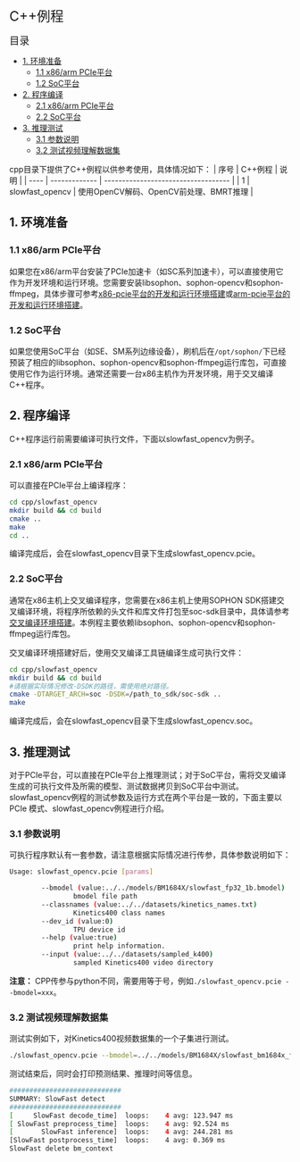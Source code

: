 <font size=5>C++例程</font>

<font size=4> 目录</font>
- [1. 环境准备](#1-环境准备)
  - [1.1 x86/arm PCIe平台](#11-x86arm-pcie平台)
  - [1.2 SoC平台](#12-soc平台)
- [2. 程序编译](#2-程序编译)
  - [2.1 x86/arm PCIe平台](#21-x86arm-pcie平台)
  - [2.2 SoC平台](#22-soc平台)
- [3. 推理测试](#3-推理测试)
  - [3.1 参数说明](#31-参数说明)
  - [3.2 测试视频理解数据集](#32-测试视频理解数据集)

cpp目录下提供了C++例程以供参考使用，具体情况如下：
| 序号  | C++例程      | 说明                                 |
| ---- | ------------- | -----------------------------------  |
| 1    | slowfast_opencv   | 使用OpenCV解码、OpenCV前处理、BMRT推理   |

## 1. 环境准备
### 1.1 x86/arm PCIe平台
如果您在x86/arm平台安装了PCIe加速卡（如SC系列加速卡），可以直接使用它作为开发环境和运行环境。您需要安装libsophon、sophon-opencv和sophon-ffmpeg，具体步骤可参考[x86-pcie平台的开发和运行环境搭建](../../../docs/Environment_Install_Guide.md#3-x86-pcie平台的开发和运行环境搭建)或[arm-pcie平台的开发和运行环境搭建](../../../docs/Environment_Install_Guide.md#5-arm-pcie平台的开发和运行环境搭建)。

### 1.2 SoC平台
如果您使用SoC平台（如SE、SM系列边缘设备），刷机后在`/opt/sophon/`下已经预装了相应的libsophon、sophon-opencv和sophon-ffmpeg运行库包，可直接使用它作为运行环境。通常还需要一台x86主机作为开发环境，用于交叉编译C++程序。


## 2. 程序编译
C++程序运行前需要编译可执行文件，下面以slowfast_opencv为例子。
### 2.1 x86/arm PCIe平台
可以直接在PCIe平台上编译程序：

```bash
cd cpp/slowfast_opencv
mkdir build && cd build
cmake ..
make
cd ..
```
编译完成后，会在slowfast_opencv目录下生成slowfast_opencv.pcie。

### 2.2 SoC平台
通常在x86主机上交叉编译程序，您需要在x86主机上使用SOPHON SDK搭建交叉编译环境，将程序所依赖的头文件和库文件打包至soc-sdk目录中，具体请参考[交叉编译环境搭建](../../../docs/Environment_Install_Guide.md#41-交叉编译环境搭建)。本例程主要依赖libsophon、sophon-opencv和sophon-ffmpeg运行库包。

交叉编译环境搭建好后，使用交叉编译工具链编译生成可执行文件：

```bash
cd cpp/slowfast_opencv
mkdir build && cd build
#请根据实际情况修改-DSDK的路径，需使用绝对路径。
cmake -DTARGET_ARCH=soc -DSDK=/path_to_sdk/soc-sdk ..
make
```
编译完成后，会在slowfast_opencv目录下生成slowfast_opencv.soc。

## 3. 推理测试
对于PCIe平台，可以直接在PCIe平台上推理测试；对于SoC平台，需将交叉编译生成的可执行文件及所需的模型、测试数据拷贝到SoC平台中测试。slowfast_opencv例程的测试参数及运行方式在两个平台是一致的，下面主要以PCIe 模式、slowfast_opencv例程进行介绍。

### 3.1 参数说明
可执行程序默认有一套参数，请注意根据实际情况进行传参，具体参数说明如下：
```bash
Usage: slowfast_opencv.pcie [params]

        --bmodel (value:../../models/BM1684X/slowfast_fp32_1b.bmodel)
                bmodel file path
        --classnames (value:../../datasets/kinetics_names.txt)
                Kinetics400 class names
        --dev_id (value:0)
                TPU device id
        --help (value:true)
                print help information.
        --input (value:../../datasets/sampled_k400)
                sampled Kinetics400 video directory
```
**注意：** CPP传参与python不同，需要用等于号，例如`./slowfast_opencv.pcie --bmodel=xxx`。

### 3.2 测试视频理解数据集
测试实例如下，对Kinetics400视频数据集的一个子集进行测试。
```bash
./slowfast_opencv.pcie --bmodel=../../models/BM1684X/slowfast_bm1684x_fp32_1b.bmodel --input=../../datasets/test --dev_id=0
```
测试结束后，同时会打印预测结果、推理时间等信息。
```bash
############################
SUMMARY: SlowFast detect
############################
[     SlowFast decode_time]  loops:    4 avg: 123.947 ms
[ SlowFast preprocess_time]  loops:    4 avg: 92.524 ms
[       SlowFast inference]  loops:    4 avg: 244.281 ms
[SlowFast postprocess_time]  loops:    4 avg: 0.369 ms
SlowFast delete bm_context
```
